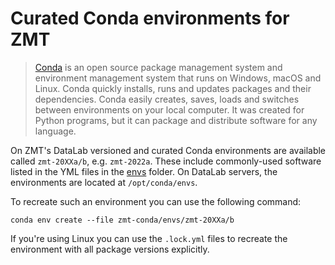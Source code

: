 # Curated Conda environments for ZMT


> [Conda](https://conda.io) is an open source package management system and environment management system that runs on Windows, macOS and Linux. Conda quickly installs, runs and updates packages and their dependencies. Conda easily creates, saves, loads and switches between environments on your local computer. It was created for Python programs, but it can package and distribute software for any language.

On ZMT's DataLab versioned and curated Conda environments are available called `zmt-20XXa/b`, e.g. `zmt-2022a`. These include commonly-used software listed in the YML files in the [envs](/envs) folder. On DataLab servers, the environments are located at `/opt/conda/envs`.

To recreate such an environment you can use the following command:
```
conda env create --file zmt-conda/envs/zmt-20XXa/b
```

If you're using Linux you can use the `.lock.yml` files to recreate the environment with all package versions explicitly.
